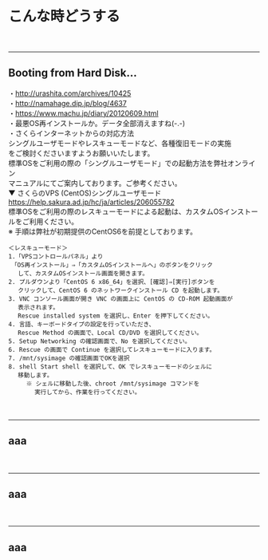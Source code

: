 
# こんな時どうする
　  
- - - 

## Booting from Hard Disk...
・http://urashita.com/archives/10425  
・http://namahage.dip.jp/blog/4637  
・https://www.machu.jp/diary/20120609.html  
・最悪OS再インストールか。データ全部消えますね(-.-)  
・さくらインターネットからの対応方法  
シングルユーザモードやレスキューモードなど、各種復旧モードの実施  
をご検討くださいますようお願いいたします。  
標準OSをご利用の際の「シングルユーザモード」での起動方法を弊社オンライン  
マニュアルにてご案内しております。ご参考ください。  
▼ さくらのVPS (CentOS)シングルユーザモード  
https://help.sakura.ad.jp/hc/ja/articles/206055782  
標準OSをご利用の際のレスキューモードによる起動は、カスタムOSインストールをご利用ください。  
※ 手順は弊社が初期提供のCentOS6を前提としております。  
```
＜レスキューモード＞
1.「VPSコントロールパネル」より
　「OS再インストール」⇒「カスタムOSインストールへ」のボタンをクリック
　 して、カスタムOSインストール画面を開きます。
2. プルダウンより「CentOS 6 x86_64」を選択、[確認]⇒[実行]ボタンを
　 クリックして、CentOS 6 のネットワークインストール CD を起動します。
3. VNC コンソール画面が開き VNC の画面上に CentOS の CD-ROM 起動画面が
　 表示されます。
　 Rescue installed system を選択し、Enter を押下してください。
4. 言語、キーボードタイプの設定を行っていただき、
　 Rescue Method の画面で、Local CD/DVD を選択してください。
5. Setup Networking の確認画面で、No を選択してください。
6. Rescue の画面で Continue を選択してレスキューモードに入ります。
7. /mnt/sysimage の確認画面でOKを選択
8. shell Start shell を選択して、OK でレスキューモードのシェルに
　 移動します。
　　　※ シェルに移動した後、chroot /mnt/sysimage コマンドを  
　　    実行してから、作業を行ってください。  
```
　  
- - - 

## aaa


　  
- - - 

## aaa


　  
- - - 

## aaa




